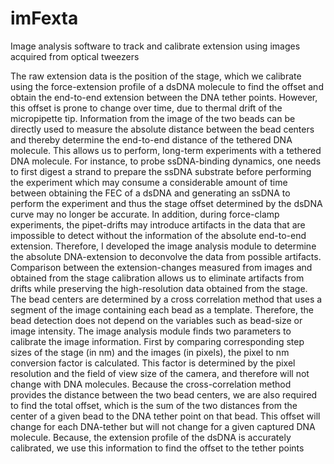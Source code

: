 # imFexta
Image analysis software to track and calibrate extension using images acquired from optical tweezers

The raw extension data is the position of the stage, which we calibrate using the force-extension profile of a dsDNA molecule to find the offset and obtain the end-to-end extension between the DNA tether points. However, this offset is prone to change over time, due to thermal drift of the micropipette tip. Information from the image of the two beads can be directly used to measure the absolute distance between the bead centers and thereby determine the end-to-end distance of the tethered DNA molecule. This allows us to perform, long-term experiments with a tethered DNA molecule. For instance, to probe ssDNA-binding dynamics, one needs to first digest a strand to prepare the ssDNA substrate before performing the experiment which may consume a considerable amount of time between obtaining the FEC of a dsDNA and generating an ssDNA to perform the experiment and thus the stage offset determined by the dsDNA curve may no longer be accurate. In addition, during force-clamp experiments, the pipet-drifts may introduce artifacts in the data that are impossible to detect without the information of the absolute end-to-end extension. Therefore, I developed the image analysis module to determine the absolute DNA-extension to deconvolve the data from possible artifacts. Comparison between the extension-changes measured from images and obtained from the stage calibration allows us to eliminate artifacts from drifts while preserving the high-resolution data obtained from the stage.  
The bead centers are determined by a cross correlation method that uses a segment of the image containing each bead as a template. Therefore, the bead detection does not depend on the variables such as bead-size or image intensity. The image analysis module finds two parameters to calibrate the image information. First by comparing corresponding step sizes of the stage (in nm) and the images (in pixels), the pixel to nm conversion factor is calculated. This factor is determined by the pixel resolution and the field of view size of the camera, and therefore will not change with DNA molecules. Because the cross-correlation method provides the distance between the two bead centers, we are also required to find the total offset, which is the sum of the two distances from the center of a given bead to the DNA tether point on that bead. This offset will change for each DNA-tether but will not change for a given captured DNA molecule.  Because, the extension profile of the dsDNA is accurately calibrated, we use this information to find the offset to the tether points
